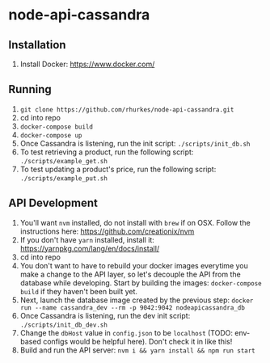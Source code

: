# node-api-cassandra

## Installation
1. Install Docker: https://www.docker.com/

## Running
1. ```git clone https://github.com/rhurkes/node-api-cassandra.git```
2. cd into repo
2. ```docker-compose build```
3. ```docker-compose up```
4. Once Cassandra is listening, run the init script: ```./scripts/init_db.sh```
5. To test retrieving a product, run the following script: ```./scripts/example_get.sh```
6. To test updating a product's price, run the following script: ```./scripts/example_put.sh```

## API Development
1. You'll want ```nvm``` installed, do not install with ```brew``` if on OSX. Follow the instructions here: https://github.com/creationix/nvm
2. If you don't have ```yarn``` installed, install it: https://yarnpkg.com/lang/en/docs/install/
2. cd into repo
3. You don't want to have to rebuild your docker images everytime you make a change to the API layer, so let's decouple the API from the database while developing. Start by building the images: ```docker-compose build``` if they haven't been built yet.
4. Next, launch the database image created by the previous step: ```docker run --name cassandra_dev --rm -p 9042:9042 nodeapicassandra_db```
4. Once Cassandra is listening, run the dev init script: ```./scripts/init_db_dev.sh```
5. Change the ```dbHost``` value in ```config.json``` to be ```localhost``` (TODO: env-based configs would be helpful here). Don't check it in like this!
6. Build and run the API server: ```nvm i && yarn install && npm run start```
